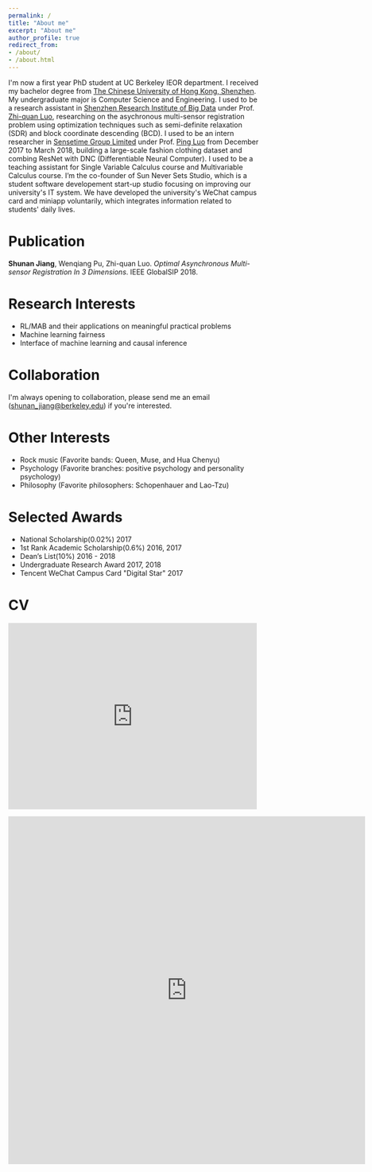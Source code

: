 ```yaml
---
permalink: /
title: "About me"
excerpt: "About me"
author_profile: true
redirect_from:
- /about/
- /about.html
---
```


I'm now a first year PhD student at UC Berkeley IEOR department. I received my bachelor degree from [The Chinese University of Hong Kong, Shenzhen](http://www.cuhk.edu.cn/en). My undergraduate major is Computer Science and Engineering. I used to be a research assistant in [Shenzhen Research Institute of Big Data](http://www.sribd.cn/index.php/en/) under Prof. [Zhi-quan Luo](https://scholar.google.com/citations?user=dW3gcXoAAAAJ&hl=zh-CN), researching on the asychronous multi-sensor registration problem using optimization techniques such as semi-definite relaxation (SDR) and block coordinate descending (BCD). I used to be an intern researcher in [Sensetime Group Limited](https://www.sensetime.com/) under Prof. [Ping Luo](https://scholar.google.com.hk/citations?user=aXdjxb4AAAAJ&hl=zh-CN) from December 2017 to March 2018, building a large-scale fashion clothing dataset and combing ResNet with DNC (Differentiable Neural Computer). I used to be a teaching assistant for Single Variable Calculus course and Multivariable Calculus course. I’m the co-founder of Sun Never Sets Studio, which is a student software developement start-up studio focusing on improving our university's IT system. We have developed the university's WeChat campus card and miniapp voluntarily, which integrates information related to students' daily lives.

# Publication
**Shunan Jiang**, Wenqiang Pu, Zhi-quan Luo. *Optimal Asynchronous Multi-sensor Registration In 3 Dimensions*. IEEE GlobalSIP 2018.

# Research Interests
* RL/MAB and their applications on meaningful practical problems
* Machine learning fairness
* Interface of machine learning and causal inference

# Collaboration
I'm always opening to collaboration, please send me an email (shunan_jiang@berkeley.edu) if you're interested.

# Other Interests
* Rock music (Favorite bands: Queen, Muse, and Hua Chenyu)
* Psychology (Favorite branches: positive psychology and personality psychology)
* Philosophy (Favorite philosophers: Schopenhauer and Lao-Tzu)

# Selected Awards
* National Scholarship(0.02%)   2017
* 1st Rank Academic Scholarship(0.6%)   2016, 2017
* Dean’s List(10%)   2016 - 2018
* Undergraduate Research Award   2017, 2018
* Tencent WeChat Campus Card "Digital Star"   2017

# CV
<embed src="http://ShunanJiang.github.io/files/CV_shunan.pdf&embedded=true" width="500" height="375"
 type="application/pdf">

<iframe src="http://ShunanJiang.github.io/files/CV_shunan.pdf&embedded=true" style="width:718px; height:700px;" frameborder="0"></iframe>
